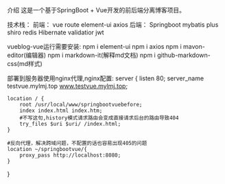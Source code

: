 介绍
这是一个基于SpringBoot + Vue开发的前后端分离博客项目。

技术栈：
前端：
vue
route
element-ui
axios
后端：
Springboot
mybatis plus
shiro
redis
Hibernate validatior
jwt

vueblog-vue运行需要安装:
npm i element-ui
npm i axios
npm i mavon-editor(编辑器)
npm i markdown-it(解释md文档)
npm i github-markdown-css(md样式)

部署到服务器使用nginx代理,nginx配置:
server {
	listen      80;
	server_name  testvue.mylmj.top www.testvue.mylmj.top;

	location / {
		root /usr/local/www/springbootvuebefore;
		index index.html index.htm;
		#不写这句,history模式请求路由会变成直接请求后台的路由导致404
		try_files $uri $uri/ /index.html;
	}
	
	#反向代理，解决跨域问题，不配置的话也容易出现405的问题
	location ~/springbootvue/{
		proxy_pass http://localhost:8080;
	}

}